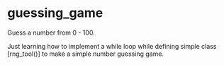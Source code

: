 # guessing_game
Guess a number from 0 - 100. 

Just learning how to implement a while loop while defining simple class [rng_tool()] to make a simple number guessing game.
